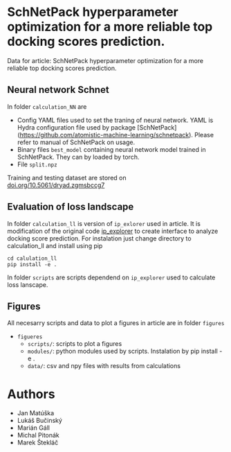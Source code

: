# SchNetPack hyperparameter optimization for a more reliable top docking scores prediction.
Data for article: SchNetPack hyperparameter optimization for a more reliable top docking scores prediction.

## Neural network Schnet

In folder `calculation_NN` are 
* Config YAML files used to set the traning of neural network. YAML is Hydra configuration file used by package [SchNetPack] (https://github.com/atomistic-machine-learning/schnetpack). Please refer to manual of SchNetPack on usage.
* Binary files `best_model` containing neural network model trained in SchNetPack. They can by loaded by torch.
* File `split.npz`

Training and testing dataset are stored on [doi.org/10.5061/dryad.zgmsbccg7](https://doi.org/10.5061/dryad.zgmsbccg7)


## Evaluation of loss landscape

In folder `calculation_ll` is version of `ip_exlorer` used in article. It is modification of the original code [ip_explorer](https://github.com/jvita/data_efficiency_in_IAPS.git)
to create interface to analyze docking score prediction.
For instalation just change directory to calculation_ll and install using pip
```
cd calulation_ll
pip install -e .
```
In folder `scripts` are scripts dependend on `ip_explorer` used to calculate loss lanscape.

## Figures

All necesarry scripts and data to plot a figures in article are in folder `figures`
* `figueres`
    * `scripts/`: scripts to plot a figures
    * `modules/`: python modules used by scripts. Instalation by pip install -e .
    * `data/`: csv and npy files with results from calculations
    
# Authors
* Jan Matúška
* Lukáš Bučinský
* Marián Gáll
* Michal Pitonák
* Marek Štekláč


